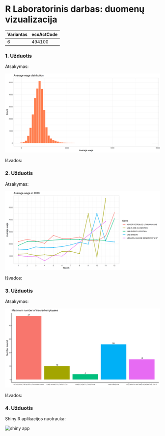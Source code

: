 # R Laboratorinis darbas: duomenų vizualizacija

| Variantas | ecoActCode |
|------------- | ------------- |
|6   | 494100 |

### 1. Užduotis

Atsakymas:

![histograma](img/plot1.png)

Išvados:

### 2. Užduotis

Atsakymas:

![atlyginimai](img/plot2.png)

Išvados:


### 3. Užduotis

Atsakymas:

![apdraustieji](img/plot3.png)

Išvados:


### 4. Užduotis

Shiny R aplikacijos nuotrauka:

![shiny app](img/shiny_example.png)